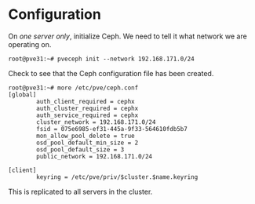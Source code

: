 # Configuration

On _one server only_, initialize Ceph. We need to tell it what network we are operating on.&#x20;

```
root@pve31:~# pveceph init --network 192.168.171.0/24
```

Check to see that the Ceph configuration file has been created.

```
root@pve31:~# more /etc/pve/ceph.conf 
[global]
        auth_client_required = cephx
        auth_cluster_required = cephx
        auth_service_required = cephx
        cluster_network = 192.168.171.0/24
        fsid = 075e6985-ef31-445a-9f33-564610fdb5b7
        mon_allow_pool_delete = true
        osd_pool_default_min_size = 2
        osd_pool_default_size = 3
        public_network = 192.168.171.0/24

[client]
        keyring = /etc/pve/priv/$cluster.$name.keyring
```

This is replicated to all servers in the cluster.
